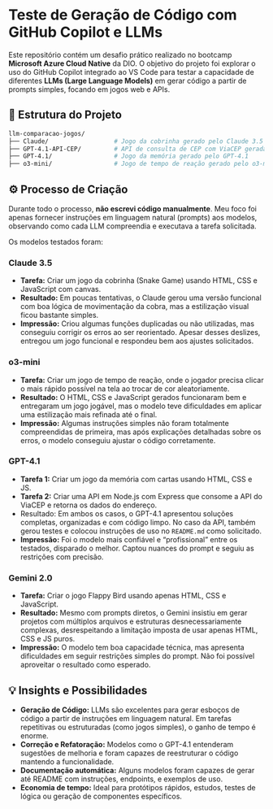 # Teste de Geração de Código com GitHub Copilot e LLMs

Este repositório contém um desafio prático realizado no bootcamp **Microsoft Azure Cloud Native** da DIO.
O objetivo do projeto foi explorar o uso do GitHub Copilot integrado ao VS Code para testar a capacidade de diferentes **LLMs (Large Language Models)** em gerar código a partir de prompts simples, focando em jogos web e APIs.


## :file_folder: Estrutura do Projeto

```bash
llm-comparacao-jogos/
├── Claude/                  # Jogo da cobrinha gerado pelo Claude 3.5
├── GPT-4.1-API-CEP/         # API de consulta de CEP com ViaCEP gerada pelo GPT-4.1
├── GPT-4.1/                 # Jogo da memória gerado pelo GPT-4.1
├── o3-mini/                 # Jogo de tempo de reação gerado pelo o3-mini
```


## :gear: Processo de Criação
Durante todo o processo, **não escrevi código manualmente**.
Meu foco foi apenas fornecer instruções em linguagem natural (prompts) aos modelos,
observando como cada LLM compreendia e executava a tarefa solicitada.

Os modelos testados foram:

### Claude 3.5
- **Tarefa:** Criar um jogo da cobrinha (Snake Game) usando HTML, CSS e JavaScript com canvas.
- **Resultado:** Em poucas tentativas, o Claude gerou uma versão funcional com boa lógica de movimentação da cobra, mas a estilização visual ficou bastante simples.
- **Impressão:** Criou algumas funções duplicadas ou não utilizadas, mas conseguiu corrigir os erros ao ser reorientado. Apesar desses deslizes, entregou um jogo funcional e respondeu bem aos ajustes solicitados.

### o3-mini
- **Tarefa:** Criar um jogo de tempo de reação, onde o jogador precisa clicar o mais rápido possível na tela ao trocar de cor aleatoriamente.
- **Resultado:** O HTML, CSS e JavaScript gerados funcionaram bem e entregaram um jogo jogável, mas o modelo teve dificuldades em aplicar uma estilização mais refinada até o final.
- **Impressão:** Algumas instruções simples não foram totalmente compreendidas de primeira, mas após explicações detalhadas sobre os erros, o modelo conseguiu ajustar o código corretamente.

### GPT-4.1
- **Tarefa 1:** Criar um jogo da memória com cartas usando HTML, CSS e JS.
- **Tarefa 2:** Criar uma API em Node.js com Express que consome a API do ViaCEP e retorna os dados do endereço.
- Resultado: Em ambos os casos, o GPT-4.1 apresentou soluções completas, organizadas e com código limpo. No caso da API, também gerou testes e colocou instruções de uso no `README.md` como solicitado.
- **Impressão:** Foi o modelo mais confiável e “profissional” entre os testados, disparado o melhor. Captou nuances do prompt e seguiu as restrições com precisão.

### Gemini 2.0
- **Tarefa:** Criar o jogo Flappy Bird usando apenas HTML, CSS e JavaScript.
- **Resultado:** Mesmo com prompts diretos, o Gemini insistiu em gerar projetos com múltiplos arquivos e estruturas desnecessariamente complexas, desrespeitando a limitação imposta de usar apenas HTML, CSS e JS puros.
- **Impressão:** O modelo tem boa capacidade técnica, mas apresenta dificuldades em seguir restrições simples do prompt. Não foi possível aproveitar o resultado como esperado.


## :bulb: Insights e Possibilidades

- **Geração de Código:** LLMs são excelentes para gerar esboços de código a partir de instruções em linguagem natural. Em tarefas repetitivas ou estruturadas (como jogos simples), o ganho de tempo é enorme.
- **Correção e Refatoração:** Modelos como o GPT-4.1 entenderam sugestões de melhoria e foram capazes de reestruturar o código mantendo a funcionalidade.
- **Documentação automática:** Alguns modelos foram capazes de gerar até README com instruções, endpoints, e exemplos de uso.
- **Economia de tempo:** Ideal para protótipos rápidos, estudos, testes de lógica ou geração de componentes específicos.


